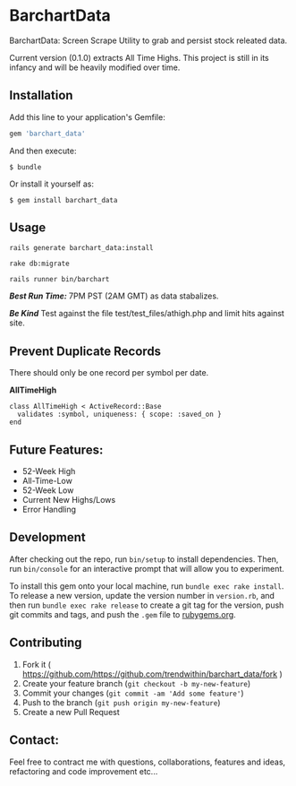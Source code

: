 # BarchartData

BarchartData: Screen Scrape Utility to grab and persist stock releated data.

Current version (0.1.0) extracts All Time Highs.  This project is still in its infancy and will be heavily modified over time.

## Installation

Add this line to your application's Gemfile:

```ruby
gem 'barchart_data'
```

And then execute:

    $ bundle

Or install it yourself as:

    $ gem install barchart_data

## Usage

```rails generate barchart_data:install```

```rake db:migrate```

```rails runner bin/barchart```

***Best Run Time:***  7PM PST (2AM GMT) as data stabalizes.

***Be Kind***  Test against the file test/test_files/athigh.php and limit hits against site.

## Prevent Duplicate Records
There should only be one record per symbol per date.


**AllTimeHigh**

    class AllTimeHigh < ActiveRecord::Base
      validates :symbol, uniqueness: { scope: :saved_on }
    end


## Future Features:
*  52-Week High
*  All-Time-Low
*  52-Week Low
*  Current New Highs/Lows
*  Error Handling


## Development

After checking out the repo, run `bin/setup` to install dependencies. Then, run `bin/console` for an interactive prompt that will allow you to experiment.

To install this gem onto your local machine, run `bundle exec rake install`. To release a new version, update the version number in `version.rb`, and then run `bundle exec rake release` to create a git tag for the version, push git commits and tags, and push the `.gem` file to [rubygems.org](https://rubygems.org).

## Contributing

1. Fork it ( https://github.com/https://github.com/trendwithin/barchart_data/fork )
2. Create your feature branch (`git checkout -b my-new-feature`)
3. Commit your changes (`git commit -am 'Add some feature'`)
4. Push to the branch (`git push origin my-new-feature`)
5. Create a new Pull Request

## Contact:
Feel free to contract me with questions, collaborations, features and ideas, refactoring and code improvement etc...

